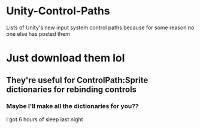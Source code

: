 # Unity-Control-Paths
Lists of Unity's new input system control paths because for some reason no one else has posted them

# Just download them lol
## They're useful for ControlPath:Sprite dictionaries for rebinding controls
### Maybe I'll make all the dictionaries for you??
I got 6 hours of sleep last night

